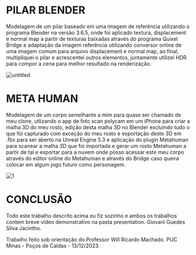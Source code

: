 

# PILAR BLENDER
Modelagem de um pilar baseado em uma imagem de referência utilizando o programa Blender na versão 3.6.5, onde foi aplicado textura, displacement e normal map a partir de texturas baixadas através do programa Quixel Bridge e adaptação da imagem referência utilizando conversor online de uma imagem comum para arquivo displacement e normal map, ao final, multipliquei o pilar e acrescentei outros elementos, juntamente utilizei HDR para compor a cena para melhor resultado na renderização.

![untitled](https://github.com/ICEI-PUC-Minas-PPC-CC/ppc-cc-2023-2-mod3d-noite-mod-3d-tarefa4/assets/20716371/4fd57726-07d6-4e6d-9ccc-8f469943d056)

# META HUMAN
Modelagem de um corpo semelhante a mim para quase ser chamado de meu clone, utlizando o app de foto scan polycam em um iPhone para criar a malha 3D do meu rosto, edição desta malha 3D no Blender excluindo tudo o que foi capturado com exceção do meu rosto e exportação deste 3D em .fbx para ser aberto na Unreal Engine 5.3 e aplicação do plugin Metahuman para scanear a malha 3D que foi importada e gerar um rosto Metahuman a partir de tal e exportar para a nuvem onde posso acessar este meu corpo através do editor online do Metahuman e através do Bridge caso queira colocar em algum jogo futuro como personagem.

![1](https://github.com/ICEI-PUC-Minas-PPC-CC/ppc-cc-2023-2-mod3d-noite-mod-3d-tarefa4/assets/20716371/0d0b12fb-d1cb-43af-986b-23dc6030fa3d)

# CONCLUSÃO
Todo este trabalho descrito acima eu fiz sozinho e ambos os trabalhos contem breve video demonstrativo na pasta presentation.
Giovani Guedes Silva Jacintho.

Trabalho feito sob orientação do Professor Will Ricardo Machado.
PUC Minas - Poços de Caldas - 13/12/2023.
